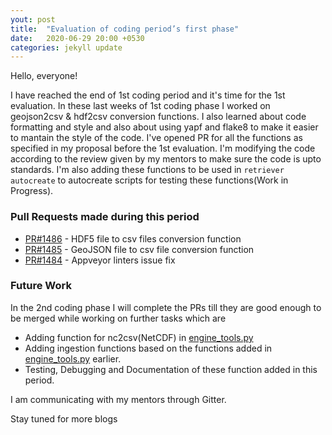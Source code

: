 ```yaml
---
yout: post
title:  "Evaluation of coding period’s first phase"
date:   2020-06-29 20:00 +0530
categories: jekyll update
---
```

Hello, everyone! 

I have reached the end of 1st coding period and it's time for the 1st evaluation. In these last weeks of 1st coding phase I worked on geojson2csv & hdf2csv conversion functions. I also learned about code formatting and style and also about using yapf and flake8 to make it easier to mantain the style of the code. I've opened PR for all the functions as specified in my proposal before the 1st evaluation. I'm modifying the code according to the review given by my mentors to make sure the code is upto standards. I'm also adding these functions to be used in `retriever autocreate` to autocreate scripts for testing these functions(Work in Progress).
### Pull Requests made during this period
* [PR#1486](https://github.com/weecology/retriever/pull/1486) - HDF5 file to csv files conversion function
* [PR#1485](https://github.com/weecology/retriever/pull/1485) - GeoJSON file to csv file conversion function
* [PR#1484](https://github.com/weecology/retriever/pull/1484) - Appveyor linters issue fix

### Future Work
 In the 2nd coding phase I will complete the PRs till they are good enough to be merged while working on further tasks which are 
* Adding function for nc2csv(NetCDF) in [engine_tools.py](https://github.com/weecology/retriever/blob/e6c54e6d870d9611502469e38247ce9276c9c8e0/retriever/lib/engine_tools.py) 
* Adding ingestion functions based on the functions added in [engine_tools.py](https://github.com/weecology/retriever/blob/e6c54e6d870d9611502469e38247ce9276c9c8e0/retriever/lib/engine_tools.py) earlier.
* Testing, Debugging and Documentation of these function added in this period.
 
I am communicating with my mentors through Gitter.

Stay tuned for more blogs
